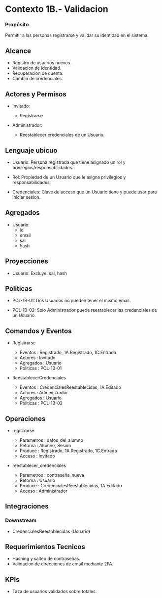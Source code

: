 # Contexto 1B.- Validacion

### Propósito

Permitir a las personas registrarse y validar su identidad en el sistema.


## Alcance

- Registro de usuarios nuevos.
- Validacion de identidad.
- Recuperacion de cuenta.
- Cambio de credenciales.


## Actores y Permisos

- Invitado:
  - Registrarse

- Administrador:
  - Reestablecer credenciales de un Usuario.


## Lenguaje ubicuo

- Usuario:
Persona registrada que tiene asignado un rol y privilegios/responsabilidades.

- Rol:
Propiedad de un Usuario que le asigna privilegios y responsabilidades.

- Credenciales:
Clave de acceso que un Usuario tiene y puede usar para iniciar sesion.


## Agregados

- Usuario:
  - id
  - email
  - sal
  - hash


## Proyecciones

- Usuario:
Excluye: sal, hash


## Politicas

- POL-1B-01:
Dos Usuarios no pueden tener el mismo email.

- POL-1B-02:
Solo Administrador puede reestablecer las credenciales de un Usuario.


## Comandos y Eventos

- Registrarse
  - Eventos   : Registrado, 1A.Registrado, 1C.Entrada
  - Actores   : Invitado
  - Agregados : Usuario
  - Politicas : POL-1B-01

- ReestablecerCredenciales
  - Eventos   : CredencialesReestablecidas, 1A.Editado
  - Actores   : Administrador
  - Agregados : Usuario
  - Politicas : POL-1B-02


## Operaciones

- registrarse
  - Parametros : datos_del_alumno
  - Retorna    : Alumno, Sesion
  - Produce    : Registrado, 1A.Registrado, 1C.Entrada
  - Acceso     : Invitado

- reestablecer_credenciales
  - Parametros : contraseña_nueva
  - Retorna    : Usuario
  - Produce    : CredencialesReestablecidas, 1A.Editado
  - Acceso     : Administrador


## Integraciones

### Downstream

- CredencialesReestablecidas (Usuario)


## Requerimientos Tecnicos

- Hashing y salteo de contraseñas.
- Validacion de direcciones de email mediante 2FA.


## KPIs

- Taza de usuarios validados sobre totales.
